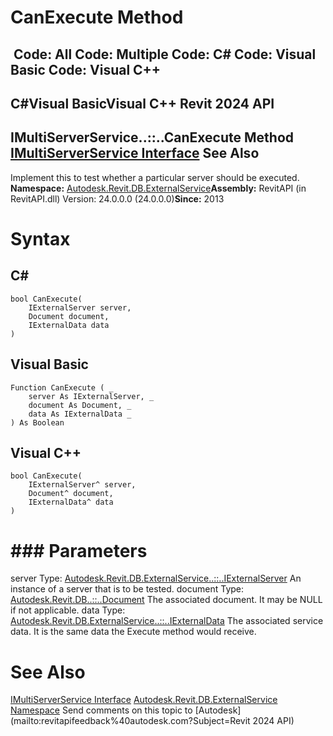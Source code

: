 # CanExecute Method

﻿
 Code: All Code: Multiple Code: C# Code: Visual Basic Code: Visual C++   
---  
C#Visual BasicVisual C++
Revit 2024 API  
---  
IMultiServerService..::..CanExecute Method   
[IMultiServerService Interface](9704c8c0-2095-37e7-f17c-56d27ff44ed6.md "IMultiServerService Interface") See Also  
---  
Implement this to test whether a particular server should be executed. 
**Namespace:** [Autodesk.Revit.DB.ExternalService](a88f2d1d-c02f-a901-9543-44e4b5dd5fc9.md "Autodesk.Revit.DB.ExternalService Namespace")**Assembly:** RevitAPI (in RevitAPI.dll) Version: 24.0.0.0 (24.0.0.0)**Since:** 2013 
# Syntax
C#  
---  
```text
bool CanExecute(
	IExternalServer server,
	Document document,
	IExternalData data
)
```
  
Visual Basic  
---  
```text
Function CanExecute ( _
	server As IExternalServer, _
	document As Document, _
	data As IExternalData _
) As Boolean
```
  
Visual C++  
---  
```text
bool CanExecute(
	IExternalServer^ server, 
	Document^ document, 
	IExternalData^ data
)
```
  
# ### Parameters
server
    Type: [Autodesk.Revit.DB.ExternalService..::..IExternalServer](91e4af0b-59c0-d640-107a-eebc4d99fa76.md "IExternalServer Interface") An instance of a server that is to be tested. 
document
    Type: [Autodesk.Revit.DB..::..Document](db03274b-a107-aa32-9034-f3e0df4bb1ec.md "Document Class") The associated document. It may be NULL if not applicable. 
data
    Type: [Autodesk.Revit.DB.ExternalService..::..IExternalData](d4f0854f-3b67-c60e-1696-8cffbaba065a.md "IExternalData Interface") The associated service data. It is the same data the Execute method would receive. 
# See Also
[IMultiServerService Interface](9704c8c0-2095-37e7-f17c-56d27ff44ed6.md "IMultiServerService Interface")
[Autodesk.Revit.DB.ExternalService Namespace](a88f2d1d-c02f-a901-9543-44e4b5dd5fc9.md "Autodesk.Revit.DB.ExternalService Namespace")
Send comments on this topic to [Autodesk](mailto:revitapifeedback%40autodesk.com?Subject=Revit 2024 API)